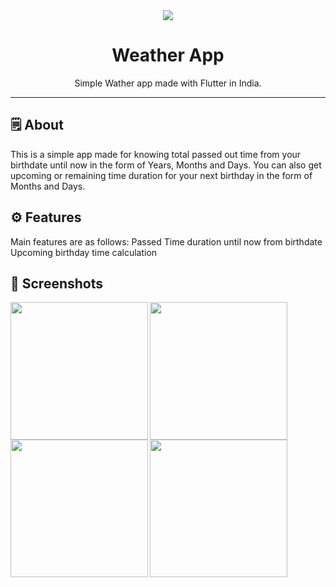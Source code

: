 <div align="center">

<img src="./assets/feature_graphic/feature_graphic.png">


# **Weather App**
Simple Wather app made with Flutter in India.

---

</div>



## 🗒 About

This is a simple app made for knowing total passed out time from your birthdate until now in the form of Years, Months and Days. You can also get upcoming or remaining time duration for your next birthday in the form of Months and Days.

## ⚙️ Features
Main features are as follows:
Passed Time duration until now from birthdate
Upcoming birthday time calculation
## 📲 Screenshots
<p>
<img align="left" src="https://github.com/user-attachments/assets/94d0ebc4-581a-4125-ad62-bac4fd8d205e" width="220px">
<img align="left" src="https://github.com/user-attachments/assets/9f978939-d1f3-4044-bad1-12bb04631f88" width="220px">
<img align="left" src="https://github.com/user-attachments/assets/8fa9306a-002f-42c7-b813-d5abb82ade67" width="220px">
<img align="left" src="https://github.com/user-attachments/assets/a3b7ee1c-2ed4-4faa-b9c9-6dee036947ff" width="220px">
</p>

<br><br>


<div align="center">


  </div>
